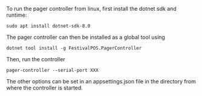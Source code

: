 To run the pager controller from linux, first install the dotnet sdk and runtime:

```
sudo apt install dotnet-sdk-8.0
```

The pager controller can then be installed as a global tool using

```
dotnet tool install -g FestivalPOS.PagerController
```

Then, run the controller

```
pager-controller --serial-port XXX
```

The other options can be set in an appsettings.json file in the directory from where the controller is started.
